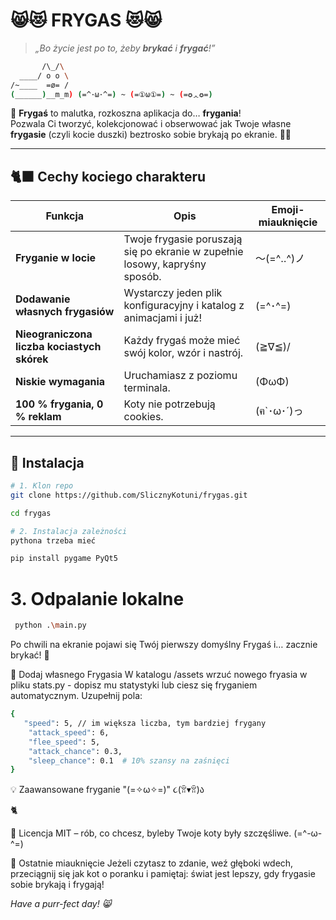# 😸😻  FRYGAS  😻😸  
> *„Bo życie jest po to, żeby **brykać** i **frygać**!”*  
```bash
       /\_/\
  ____/ o o \
/~____  =ø= /
(______)__m_m) (=^･ω･^=) ~ (=①ω①=) ~ (=✪ᆺ✪=)


```
🌟 **Frygaś** to malutka, rozkoszna aplikacja do… **frygania**!  
Pozwala Ci tworzyć, kolekcjonować i obserwować jak Twoje własne **frygasie** (czyli kocie duszki) beztrosko sobie brykają po ekranie. 🐾✨  

---

## 🐈‍⬛ Cechy kociego charakteru  

| Funkcja | Opis | Emoji-miauknięcie |
|---------|------|-------------------|
| **Fryganie w locie** | Twoje frygasie poruszają się po ekranie w zupełnie losowy, kapryśny sposób. | 〜(=^‥^)ノ |
| **Dodawanie własnych frygasiów** | Wystarczy jeden plik konfiguracyjny i katalog z animacjami i  już! | (=^･^=) |
| **Nieograniczona liczba kociastych skórek** | Każdy frygaś może mieć swój kolor, wzór i nastrój. |  (≧∇≦)/ |
| **Niskie wymagania** | Uruchamiasz z poziomu terminala. | (ΦωΦ) |
| **100 % frygania, 0 % reklam** | Koty nie potrzebują cookies. | (ฅ`･ω･´)っ |

---

## 🔧 Instalacja

```bash
# 1. Klon repo
git clone https://github.com/SlicznyKotuni/frygas.git

cd frygas

# 2. Instalacja zależności
pythona trzeba mieć

pip install pygame PyQt5
```
# 3. Odpalanie lokalne
```bash
 python .\main.py

```
Po chwili na ekranie pojawi się Twój pierwszy domyślny Frygaś i… zacznie brykać! 🎉

🐾 Dodaj własnego Frygasia
W katalogu /assets wrzuć nowego fryasia
w pliku stats.py - dopisz mu statystyki lub ciesz się fryganiem automatycznym. 
Uzupełnij pola:

```bash
{
   "speed": 5, // im większa liczba, tym bardziej frygany
    "attack_speed": 6,
    "flee_speed": 5,
    "attack_chance": 0.3,
    "sleep_chance": 0.1  # 10% szansy na zaśnięci   
}

```
💡 Zaawansowane fryganie
 "(=✧ω✧=)" 
  ૮(ꂧ▾ꂧ)ა

🐈

📜 Licencja
MIT – rób, co chcesz, byleby Twoje koty były szczęśliwe. (=^-ω-^=)

🏁 Ostatnie miauknięcie
Jeżeli czytasz to zdanie, weź głęboki wdech, przeciągnij się jak kot o poranku
i pamiętaj: świat jest lepszy, gdy frygasie sobie brykają i frygają!

*Have a purr-fect day! 😸*